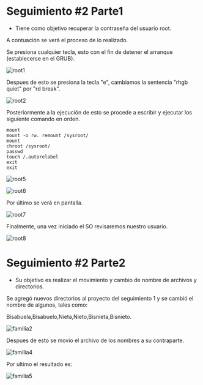 # Seguimiento #2 Parte1

- Tiene como objetivo recuperar la contraseña del usuario root.

 A contuación se verá el proceso de lo realizado.
 
 Se presiona cualquier tecla, esto con el fin de detener el arranque (establecerse en el GRUB).
 
 ![root1](https://user-images.githubusercontent.com/101071837/169875028-66c1803e-ee19-4c3d-bbe6-751e37c8651b.PNG)

Despues de esto se presiona la tecla "e", cambiamos la sentencia "rhgb quiet" por "rd break".

![root2](https://user-images.githubusercontent.com/101071837/169875512-6b8591bb-640b-4d54-be97-fa15c409d91e.PNG)

Posteriormente a la ejecución de esto se procede a escribir y ejecutar los siguiente comando en orden.

    mount
    mount -o rw. remount /sysroot/
    mount
    chroot /sysroot/
    passwd
    touch /.autorelabel
    exit
    exit
    
  ![root5](https://user-images.githubusercontent.com/101071837/169876347-b04e154d-9f60-46a7-b70f-0f819a6c2c28.PNG)

![root6](https://user-images.githubusercontent.com/101071837/169876435-1fca7051-cbe8-4173-86df-7d2ea0942a1b.PNG)

Por último se verá en pantalla.

![root7](https://user-images.githubusercontent.com/101071837/169876598-29ae2187-0425-4701-ab70-c7d55ba5152a.PNG)

Finalmente, una vez iniciado el SO revisaremos nuestro usuario.

![root8](https://user-images.githubusercontent.com/101071837/169876690-8471e6f7-7d93-4e3c-9309-57d61a55c187.PNG)

# Seguimiento #2 Parte2

- Su objetivo es realizar el movimiento y cambio de nombre de archivos y directorios.

Se agregó nuevos directorios al proyecto del seguimiento 1 y se cambió el nombre de algunos, tales como:

Bisabuela,Bisabuelo,Nieta,Nieto,Bisnieta,Bisnieto.

![familia2](https://user-images.githubusercontent.com/101071837/169879840-d794229b-6f7d-4ebe-96f3-ad7a3efaff28.PNG)

Despues de esto se movio el archivo de los nombres a su contraparte.

![familia4](https://user-images.githubusercontent.com/101071837/169880172-77b60000-21c1-40d5-9ae0-d5a4fa39b38b.PNG)

Por ultimo el resultado es:

![familia5](https://user-images.githubusercontent.com/101071837/169880202-86af49b9-9c52-452f-a0ae-b493c782af1b.PNG)







 
 
